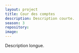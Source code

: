 ```yaml
---
layout: project
title: Cour des comptes
description: Description courte.
season: 3
repository:
image:
---
```


Description longue.
